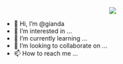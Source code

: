 <div id="header" align="center">
  <img src="https://media.giphy.com/media/JrZEc84OFlTYcRaqSx/giphy.gif"/>
</div>

- 👋 Hi, I’m @gianda
- 👀 I’m interested in ...
- 🌱 I’m currently learning ...
- 💞️ I’m looking to collaborate on ...
- 📫 How to reach me ...

<!---
gianda/gianda is a ✨ special ✨ repository because its `README.md` (this file) appears on your GitHub profile.
You can click the Preview link to take a look at your changes.
--->
